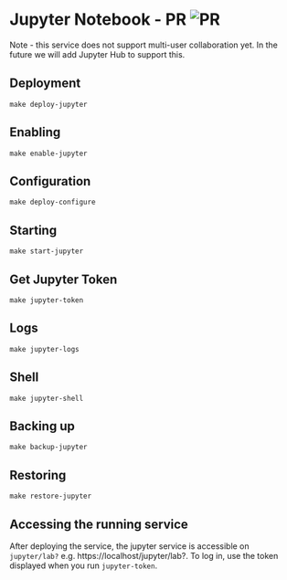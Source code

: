 # Jupyter Notebook - PR ![PR](https://img.shields.io/badge/pr-green?style=for-the-badge)

<div class="admonition warning">
Note - this service does not support multi-user collaboration yet. In the future we will add Jupyter Hub to support this.
</div>

## Deployment 

```
make deploy-jupyter
```

## Enabling

```
make enable-jupyter
```

## Configuration 

```
make deploy-configure
```

## Starting

```
make start-jupyter
```

## Get Jupyter Token

```
make jupyter-token
```

## Logs

```
make jupyter-logs
```

## Shell

```
make jupyter-shell
```

## Backing up

```
make backup-jupyter
```

## Restoring 

`make restore-jupyter`

## Accessing the running service

After deploying the service, the jupyter service is accessible on `jupyter/lab?` e.g. https://localhost/jupyter/lab?. To log in, use the token displayed when you run `jupyter-token`.